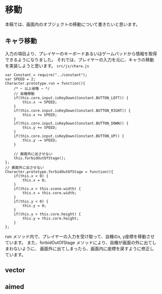 # 移動

本稿では、画面内のオブジェクトの移動について書きたいと思います。

## キャラ移動
入力の項目より、プレイヤーのキーボードあるいはゲームパッドから情報を取得できるようになりました。
それでは、プレイヤーの入力を元に、キャラの移動を実装しようと思います。
`src/js/chara.js`
```
var Constant = require("../constant");
var SPEED = 2;
Character.prototype.run = function(){
	/* ~ 以上省略 ~ */
	// 自機移動
	if(this.core.input.isKeyDown(Constant.BUTTON_LEFT)) {
		this.x -= SPEED;
	}
	if(this.core.input.isKeyDown(Constant.BUTTON_RIGHT)) {
		this.x += SPEED;
	}
	if(this.core.input.isKeyDown(Constant.BUTTON_DOWN)) {
		this.y += SPEED;
	}
	if(this.core.input.isKeyDown(Constant.BUTTON_UP)) {
		this.y -= SPEED;
	}

	// 画面外に出させない
	this.forbidOutOfStage();
};
// 画面外に出させない
Character.prototype.forbidOutOfStage = function(){
	if(this.x < 0) {
		this.x = 0;
	}
	if(this.x > this.scene.width) {
		this.x = this.core.width;
	}
	if(this.y < 0) {
		this.y = 0;
	}
	if(this.y > this.core.height) {
		this.y = this.core.height;
	}
};
```

run メソッド内で、プレイヤーの入力を受け取って、自機のx, y座標を移動させています。
また、forbidOutOfStage メソッドにより、自機が画面の外に出てしまわないように、
画面外に出てしまったら、画面内に座標を戻すように修正しています。

## vector
## aimed

